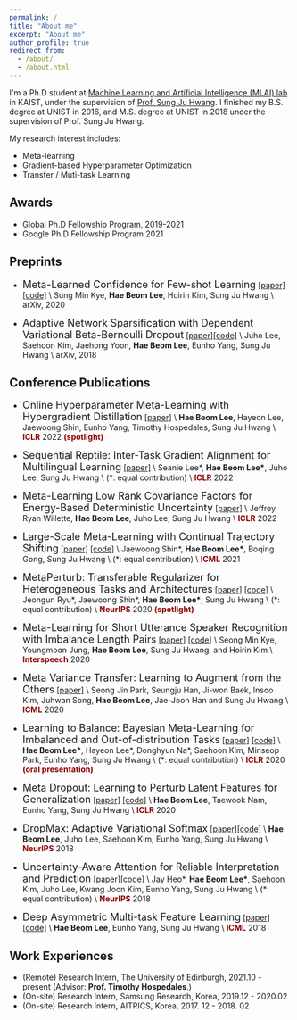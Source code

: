```yaml
---
permalink: /
title: "About me"
excerpt: "About me"
author_profile: true
redirect_from:
  - /about/
  - /about.html
---
```

I'm a Ph.D student at [Machine Learning and Artificial Intelligence (MLAI) lab](https://www.mlai-kaist.com/) in KAIST, under the supervision of [Prof. Sung Ju Hwang](http://www.sungjuhwang.com/). I finished my B.S. degree at UNIST in 2016, and M.S. degree at UNIST in 2018 under the supervision of Prof. Sung Ju Hwang.

My research interest includes:
- Meta-learning
- Gradient-based Hyperparameter Optimization
- Transfer / Muti-task Learning 

## Awards
- Global Ph.D Fellowship Program, 2019-2021
- Google Ph.D Fellowship Program 2021
 

## Preprints


- <font size="4">Meta-Learned Confidence for Few-shot Learning</font>
[[paper]](https://arxiv.org/pdf/2002.12017.pdf)[[code]](https://github.com/seongmin-kye/MCT) \\
Sung Min Kye, **Hae Beom Lee**, Hoirin Kim, Sung Ju Hwang \\
arXiv, 2020

- <font size="4">Adaptive Network Sparsification with Dependent Variational Beta-Bernoulli Dropout</font>
[[paper]](https://arxiv.org/pdf/1805.10896.pdf)[[code]](https://github.com/OpenXAIProject/Variational_Dropouts) \\
Juho Lee, Saehoon Kim, Jaehong Yoon, **Hae Beom Lee**, Eunho Yang, Sung Ju Hwang \\
arXiv, 2018
 

## Conference Publications

- <font size="4">Online Hyperparameter Meta-Learning with Hypergradient Distillation</font>
[[paper]](http://arxiv.org/abs/2110.02508) \\
 **Hae Beom Lee**, Hayeon Lee, Jaewoong Shin, Eunho Yang, Timothy Hospedales, Sung Ju Hwang \\
<span style="color:darkred">**ICLR**</span> 2022 <span style="color:darkred">**(spotlight)**</span>

- <font size="4">Sequential Reptile: Inter-Task Gradient Alignment for Multilingual Learning</font>
[[paper]](https://arxiv.org/abs/2110.02600) \\
Seanie Lee\*, **Hae Beom Lee\***, Juho Lee, Sung Ju Hwang \\
(\*: equal contribution) \\
<span style="color:darkred">**ICLR**</span> 2022

- <font size="4">Meta-Learning Low Rank Covariance Factors for Energy-Based Deterministic Uncertainty</font>
[[paper]](https://arxiv.org/abs/2110.06381) \\
Jeffrey Ryan Willette, **Hae Beom Lee**, Juho Lee, Sung Ju Hwang \\
<span style="color:darkred">**ICLR**</span> 2022

- <font size="4">Large-Scale Meta-Learning with Continual Trajectory Shifting</font>
[[paper]](https://arxiv.org/pdf/2102.07215.pdf) [[code]](https://github.com/JWoong148/ContinualTrajectoryShifting) \\
Jaewoong Shin\*, **Hae Beom Lee\***, Boqing Gong, Sung Ju Hwang \\
(\*: equal contribution) \\
<span style="color:darkred">**ICML**</span> 2021

- <font size="4">MetaPerturb: Transferable Regularizer for Heterogeneous Tasks and Architectures</font>
[[paper]](https://papers.nips.cc/paper/2020/file/84ddfb34126fc3a48ee38d7044e87276-Paper.pdf) [[code]](https://github.com/JWoong148/metaperturb) \\
Jeongun Ryu\*, Jaewoong Shin\*, **Hae Beom Lee\***, Sung Ju Hwang \\
(\*: equal contribution) \\
<span style="color:darkred">**NeurIPS**</span> 2020 <span style="color:darkred">**(spotlight)**</span>

- <font size="4">Meta-Learning for Short Utterance Speaker Recognition with Imbalance Length Pairs</font>
[[paper]](https://arxiv.org/pdf/2004.02863.pdf) [[code]](https://github.com/seongmin-kye/meta-SR) \\
Seong Min Kye, Youngmoon Jung, **Hae Beom Lee**, Sung Ju Hwang, and Hoirin Kim \\
<span style="color:darkred">**Interspeech**</span> 2020

- <font size="4">Meta Variance Transfer: Learning to Augment from the Others</font>
[[paper]](https://proceedings.icml.cc/static/paper_files/icml/2020/2222-Paper.pdf) \\
Seong Jin Park, Seungju Han, Ji-won Baek, Insoo Kim, Juhwan Song, **Hae Beom Lee**, Jae-Joon Han and Sung Ju Hwang \\
<span style="color:darkred">**ICML**</span> 2020

- <font size="4">Learning to Balance: Bayesian Meta-Learning for Imbalanced and Out-of-distribution Tasks</font>
[[paper]](https://openreview.net/pdf?id=rkeZIJBYvr) [[code]](https://github.com/haebeom-lee/l2b) \\
**Hae Beom Lee\***, Hayeon Lee\*, Donghyun Na\*, Saehoon Kim, Minseop Park, Eunho Yang, Sung Ju Hwang \\
(\*: equal contribution) \\
<span style="color:darkred">**ICLR**</span> 2020 <span style="color:darkred">**(oral presentation)**</span>

- <font size="4">Meta Dropout: Learning to Perturb Latent Features for Generalization</font>
[[paper]](https://openreview.net/pdf?id=BJgd81SYwr) [[code]](https://github.com/haebeom-lee/metadrop) \\
**Hae Beom Lee**, Taewook Nam, Eunho Yang, Sung Ju Hwang \\
<span style="color:darkred">**ICLR**</span> 2020

- <font size="4">DropMax: Adaptive Variational Softmax</font>
[[paper]](https://arxiv.org/pdf/1712.07834.pdf)[[code]](https://github.com/haebeom-lee/dropmax) \\
**Hae Beom Lee**, Juho Lee, Saehoon Kim, Eunho Yang, Sung Ju Hwang \\
<span style="color:darkred">**NeurIPS**</span> 2018

- <font size="4">Uncertainty-Aware Attention for Reliable Interpretation and Prediction</font>
[[paper]](https://arxiv.org/pdf/1805.09653.pdf)[[code]](https://github.com/jayheo/UA) \\
Jay Heo\*, **Hae Beom Lee\***, Saehoon Kim, Juho Lee, Kwang Joon Kim, Eunho Yang, Sung Ju Hwang \\
(\*: equal contribution) \\
<span style="color:darkred">**NeurIPS**</span> 2018

- <font size="4">Deep Asymmetric Multi-task Feature Learning</font>
[[paper]](https://arxiv.org/pdf/1708.00260.pdf)[[code]](https://github.com/haebeom-lee/amtfl) \\
**Hae Beom Lee**, Eunho Yang, Sung Ju Hwang \\
<span style="color:darkred">**ICML**</span> 2018


## Work Experiences

- (Remote) Research Intern, The University of Edinburgh, 2021.10 - present (Advisor: **Prof. Timothy Hospedales**.)
- (On-site) Research Intern, Samsung Research, Korea, 2019.12 - 2020.02
- (On-site) Research Intern, AITRICS, Korea, 2017. 12 - 2018. 02
